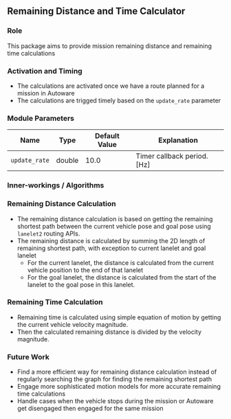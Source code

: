 ## Remaining Distance and Time Calculator

### Role

This package aims to provide mission remaining distance and remaining time calculations

### Activation and Timing

- The calculations are activated once we have a route planned for a mission in Autoware
- The calculations are trigged timely based on the `update_rate` parameter

### Module Parameters

| Name          | Type   | Default Value | Explanation                 |
| ------------- | ------ | ------------- | --------------------------- |
| `update_rate` | double | 10.0          | Timer callback period. [Hz] |

### Inner-workings / Algorithms

### Remaining Distance Calculation

- The remaining distance calculation is based on getting the remaining shortest path between the current vehicle pose and goal pose using `lanelet2` routing APIs.
- The remaining distance is calculated by summing the 2D length of remaining shortest path, with exception to current lanelet and goal lanelet
  - For the current lanelet, the distance is calculated from the current vehicle position to the end of that lanelet
  - For the goal lanelet, the distance is calculated from the start of the lanelet to the goal pose in this lanelet.

### Remaining Time Calculation

- Remaining time is calculated using simple equation of motion by getting the current vehicle velocity magnitude.
- Then the calculated remaining distance is divided by the velocity magnitude.

### Future Work

- Find a more efficient way for remaining distance calculation instead of regularly searching the graph for finding the remaining shortest path
- Engage more sophisticated motion models for more accurate remaining time calculations
- Handle cases when the vehicle stops during the mission or Autoware get disengaged then engaged for the same mission
